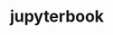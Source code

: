 ---
layout: page
title: jupyterbook
description: Deep Learning Hands-on Materials
img: assets/img/deeplearning.png
redirect: https://deeplearning-jupyterbook.github.io/
importance: 1
category: deeplearning
---